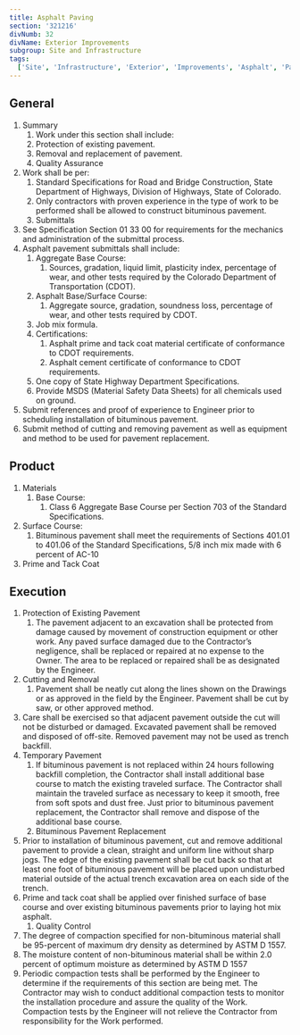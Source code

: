 ```yaml
---
title: Asphalt Paving
section: '321216'
divNumb: 32
divName: Exterior Improvements
subgroup: Site and Infrastructure
tags:
  ['Site', 'Infrastructure', 'Exterior', 'Improvements', 'Asphalt', 'Paving']
---
```


## General

1. Summary
   1. Work under this section shall include:
   1. Protection of existing pavement.
   1. Removal and replacement of pavement.
   1. Quality Assurance
2. Work shall be per:
   1. Standard Specifications for Road and Bridge Construction, State Department of Highways, Division of Highways, State of Colorado.
   2. Only contractors with proven experience in the type of work to be performed shall be allowed to construct bituminous pavement.
   3. Submittals
3. See Specification Section 01 33 00 for requirements for the mechanics and administration of the submittal process.
4. Asphalt pavement submittals shall include:
   1. Aggregate Base Course:
      1. Sources, gradation, liquid limit, plasticity index, percentage of wear, and other tests required by the Colorado Department of Transportation (CDOT).
   2. Asphalt Base/Surface Course:
      1. Aggregate source, gradation, soundness loss, percentage of wear, and other tests required by CDOT.
   3. Job mix formula.
   4. Certifications:
      1. Asphalt prime and tack coat material certificate of conformance to CDOT requirements.
      2. Asphalt cement certificate of conformance to CDOT requirements.
   5. One copy of State Highway Department Specifications.
   6. Provide MSDS (Material Safety Data Sheets) for all chemicals used on ground.
5. Submit references and proof of experience to Engineer prior to scheduling installation of bituminous pavement.
6. Submit method of cutting and removing pavement as well as equipment and method to be used for pavement replacement.

## Product

1. Materials
   1. Base Course:
      1. Class 6 Aggregate Base Course per Section 703 of the Standard Specifications.
2. Surface Course:
   1. Bituminous pavement shall meet the requirements of Sections 401.01 to 401.06 of the Standard Specifications, 5/8 inch mix made with 6 percent of AC-10
3. Prime and Tack Coat

## Execution

1. Protection of Existing Pavement
   1. The pavement adjacent to an excavation shall be protected from damage caused by movement of construction equipment or other work. Any paved surface damaged due to the Contractor’s negligence, shall be replaced or repaired at no expense to the Owner. The area to be replaced or repaired shall be as designated by the Engineer.
1. Cutting and Removal
   1. Pavement shall be neatly cut along the lines shown on the Drawings or as approved in the field by the Engineer. Pavement shall be cut by saw, or other approved method.
1. Care shall be exercised so that adjacent pavement outside the cut will not be disturbed or damaged. Excavated pavement shall be removed and disposed of off-site. Removed pavement may not be used as trench backfill.
1. Temporary Pavement
   1. If bituminous pavement is not replaced within 24 hours following backfill completion, the Contractor shall install additional base course to match the existing traveled surface. The Contractor shall maintain the traveled surface as necessary to keep it smooth, free from soft spots and dust free. Just prior to bituminous pavement replacement, the Contractor shall remove and dispose of the additional base course.
   1. Bituminous Pavement Replacement
1. Prior to installation of bituminous pavement, cut and remove additional pavement to provide a clean, straight and uniform line without sharp jogs. The edge of the existing pavement shall be cut back so that at least one foot of bituminous pavement will be placed upon undisturbed material outside of the actual trench excavation area on each side of the trench.
1. Prime and tack coat shall be applied over finished surface of base course and over existing bituminous pavements prior to laying hot mix asphalt.
   1. Quality Control
1. The degree of compaction specified for non-bituminous material shall be 95-percent of maximum dry density as determined by ASTM D 1557.
1. The moisture content of non-bituminous material shall be within 2.0 percent of optimum moisture as determined by ASTM D 1557
1. Periodic compaction tests shall be performed by the Engineer to determine if the requirements of this section are being met. The Contractor may wish to conduct additional compaction tests to monitor the installation procedure and assure the quality of the Work. Compaction tests by the Engineer will not relieve the Contractor from responsibility for the Work performed.
